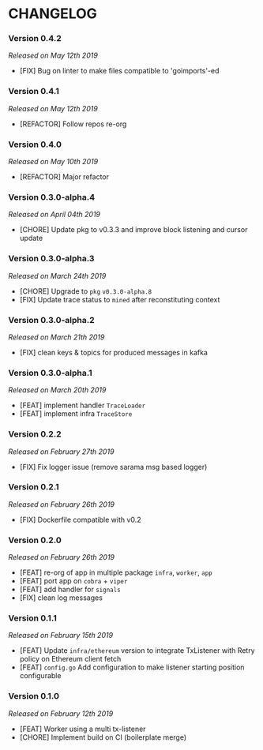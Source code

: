 # CHANGELOG

### Version 0.4.2

*Released on May 12th 2019*

- [FIX] Bug on linter to make files compatible to 'goimports'-ed

### Version 0.4.1

*Released on May 12th 2019*

- [REFACTOR] Follow repos re-org

### Version 0.4.0

*Released on May 10th 2019*

- [REFACTOR] Major refactor

### Version 0.3.0-alpha.4

*Released on April 04th 2019*

- [CHORE] Update pkg to v0.3.3 and improve block listening and cursor update

### Version 0.3.0-alpha.3

*Released on March 24th 2019*

- [CHORE] Upgrade to `pkg` `v0.3.0-alpha.8`
- [FIX] Update trace status to `mined` after reconstituting context

### Version 0.3.0-alpha.2

*Released on March 21th 2019*

- [FIX] clean keys & topics for produced messages in kafka

### Version 0.3.0-alpha.1

*Released on March 20th 2019*

- [FEAT] implement handler `TraceLoader`
- [FEAT] implement infra `TraceStore`

### Version 0.2.2

*Released on February 27th 2019*

- [FIX] Fix logger issue (remove sarama msg based logger)

### Version 0.2.1

*Released on February 26th 2019*

- [FIX] Dockerfile compatible with v0.2

### Version 0.2.0

*Released on February 26th 2019*

- [FEAT] re-org of app in multiple package `infra`, `worker`, `app`
- [FEAT] port app on `cobra` + `viper`
- [FEAT] add handler for `signals`
- [FIX] clean log messages

### Version 0.1.1

*Released on February 15th 2019*

- [FEAT] Update `infra/ethereum` version to integrate TxListener with Retry policy on Ethereum client fetch
- [FEAT] `config.go` Add configuration to make listener starting position configurable

### Version 0.1.0

*Released on February 12th 2019*

- [FEAT] Worker using a multi tx-listener
- [CHORE] Implement build on CI (boilerplate merge)
